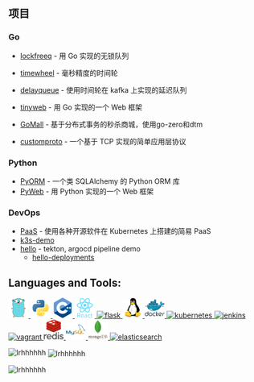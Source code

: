<!--
### Hi there 👋
**lrhhhhhh/lrhhhhhh** is a ✨ _special_ ✨ repository because its `README.md` (this file) appears on your GitHub profile.

Here are some ideas to get you started:

- 🔭 I’m currently working on ...
- 🌱 I’m currently learning ...
- 👯 I’m looking to collaborate on ...
- 🤔 I’m looking for help with ...
- 💬 Ask me about ...
- 📫 How to reach me: ...
- 😄 Pronouns: ...
- ⚡ Fun fact: ...
-->

## 项目
### Go
- [lockfreeq]() - 用 Go 实现的无锁队列
- [timewheel](https://github.com/lrhhhhhh/timewheel) - 毫秒精度的时间轮
- [delayqueue](https://github.com/lrhhhhhh/delayqueue)  - 使用时间轮在 kafka 上实现的延迟队列
- [tinyweb](https://github.com/lrhhhhhh/tinyweb)  - 用 Go 实现的一个 Web 框架
- [GoMall](https://github.com/lrhhhhhh/micro-mall) - 基于分布式事务的秒杀商城，使用go-zero和dtm

- [customproto](https://github.com/lrhhhhhh/customproto) - 一个基于 TCP 实现的简单应用层协议 


### Python 
- [PyORM](https://github.com/lrhhhhhh/SimpleORM )  - 一个类 SQLAlchemy 的 Python ORM 库
- [PyWeb](https://github.com/lrhhhhhh/JJCale)  - 用 Python 实现的一个 Web 框架


### DevOps
- [PaaS](https://github.com/lrhhhhhh/paas) - 使用各种开源软件在 Kubernetes 上搭建的简易 PaaS 
- [k3s-demo](https://github.com/lrhhhhhh/k3s-demo)
- [hello](https://github.com/lrhhhhhh/hello) - tekton, argocd pipeline demo
  - [hello-deployments](https://github.com/lrhhhhhh/hello-deployments)



<h2 align="left">Languages and Tools:</h2>
<p align="left"> 
  <a href="https://golang.org" target="_blank" rel="noreferrer"> <img src="https://raw.githubusercontent.com/devicons/devicon/master/icons/go/go-original.svg" alt="go" width="40" height="40"/> </a> 
  <a href="https://www.python.org" target="_blank" rel="noreferrer"> <img src="https://raw.githubusercontent.com/devicons/devicon/master/icons/python/python-original.svg" alt="python" width="40" height="40"/> </a> 
  <a href="https://isocpp.org/" target="_blank" rel="noreferrer"> <img src="https://raw.githubusercontent.com/devicons/devicon/master/icons/cplusplus/cplusplus-original.svg" alt="cplusplus" width="40" height="40"/> </a> 
  <a href="https://reactjs.org/" target="_blank" rel="noreferrer"> <img src="https://raw.githubusercontent.com/devicons/devicon/master/icons/react/react-original-wordmark.svg" alt="react" width="40" height="40"/> </a> 
  <a href="https://flask.palletsprojects.com/" target="_blank" rel="noreferrer"> <img src="https://www.vectorlogo.zone/logos/pocoo_flask/pocoo_flask-icon.svg" alt="flask" width="40" height="40"/> </a> 
  <a href="https://www.linux.org/" target="_blank" rel="noreferrer"> <img src="https://raw.githubusercontent.com/devicons/devicon/master/icons/linux/linux-original.svg" alt="linux" width="40" height="40"/> </a> 
  <a href="https://www.docker.com/" target="_blank" rel="noreferrer"> <img src="https://raw.githubusercontent.com/devicons/devicon/master/icons/docker/docker-original-wordmark.svg" alt="docker" width="40" height="40"/> </a> 
  <a href="https://kubernetes.io" target="_blank" rel="noreferrer"> <img src="https://www.vectorlogo.zone/logos/kubernetes/kubernetes-icon.svg" alt="kubernetes" width="40" height="40"/> </a> 
  <a href="https://www.jenkins.io" target="_blank" rel="noreferrer"> <img src="https://www.vectorlogo.zone/logos/jenkins/jenkins-icon.svg" alt="jenkins" width="40" height="40"/> </a> 
  <a href="https://www.vagrantup.com/" target="_blank" rel="noreferrer"> <img src="https://www.vectorlogo.zone/logos/vagrantup/vagrantup-icon.svg" alt="vagrant" width="40" height="40"/> </a> 
  <a href="https://redis.io" target="_blank" rel="noreferrer"> <img src="https://raw.githubusercontent.com/devicons/devicon/master/icons/redis/redis-original-wordmark.svg" alt="redis" width="40" height="40"/> </a> 
  <a href="https://www.mysql.com/" target="_blank" rel="noreferrer"> <img src="https://raw.githubusercontent.com/devicons/devicon/master/icons/mysql/mysql-original-wordmark.svg" alt="mysql" width="40" height="40"/> </a> 
  <a href="https://www.mongodb.com/" target="_blank" rel="noreferrer"> <img src="https://raw.githubusercontent.com/devicons/devicon/master/icons/mongodb/mongodb-original-wordmark.svg" alt="mongodb" width="40" height="40"/> </a> 
  <a href="https://www.elastic.co" target="_blank" rel="noreferrer"> <img src="https://www.vectorlogo.zone/logos/elastic/elastic-icon.svg" alt="elasticsearch" width="40" height="40"/> </a> 
</p>

<p><img align="left" src="https://github-readme-stats.vercel.app/api/top-langs?username=lrhhhhhh&show_icons=true&locale=en&layout=compact" alt="lrhhhhhh" /></p>

<p>&nbsp;<img align="center" src="https://github-readme-stats.vercel.app/api?username=lrhhhhhh&show_icons=true&locale=en" alt="lrhhhhhh" /></p>

<p><img align="center" src="https://github-readme-streak-stats.herokuapp.com/?user=lrhhhhhh&" alt="lrhhhhhh" /></p>


